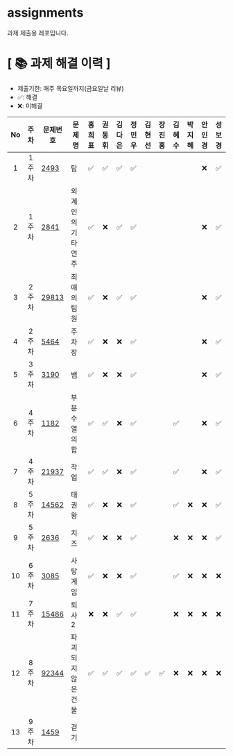 # assignments
과제 제출용 레포입니다.

# **[ 📚 ‍과제 해결 이력 ]**

- 제출기한: 매주 목요일까지(금요일날 리뷰)
- ✅: 해결
- ❌: 미해결

|No|주차|문제번호|문제명|홍희표|권동휘|김다은|정민우|김현선|장진홍|김혜수|박지혜|안인경|성보경|
|:---:|:---:|-----|-----|:---:|:---:|:---:|:---:|:---:|:---:|:---:|:---:|:---:|:---:|
|1|1주차|[2493](https://www.acmicpc.net/problem/2493)|탑|✅|✅|✅|✅|||||❌|✅|
|2|1주차|[2841](https://www.acmicpc.net/problem/2841)|외계인의 기타연주|✅|❌|✅|✅|||||❌|✅|
|3|2주차|[29813](https://www.acmicpc.net/problem/29813)|최애의 팀원|✅|❌|✅|✅|||||❌|✅|
|4|2주차|[5464](https://www.acmicpc.net/problem/5464)|주차장|✅|❌|❌|✅|||||❌|✅|
|5|3주차|[3190](https://www.acmicpc.net/problem/3190)|뱀|✅|❌|❌|✅|||||❌|✅|
|6|4주차|[1182](https://www.acmicpc.net/problem/1182)|부분수열의 합|✅|✅|❌|✅|||✅||❌|✅|
|7|4주차|[21937](https://www.acmicpc.net/problem/21937)|작업|✅|✅|❌|✅|||✅||❌|✅|
|8|5주차|[14562](https://www.acmicpc.net/problem/14562)|태권왕|✅|❌|❌|✅|||✅|❌|❌|✅|
|9|5주차|[2636](https://www.acmicpc.net/problem/2636)|치즈|✅|❌|❌|✅|||❌|❌|❌|✅|
|10|6주차|[3085](https://www.acmicpc.net/problem/3085)|사탕게임|✅|❌|❌|✅|||✅|❌|❌|❌|
|11|7주차|[15486](https://www.acmicpc.net/problem/15486)|퇴사 2|❌|❌|✅|✅|||❌|❌|❌|❌|
|12|8주차|[92344](https://school.programmers.co.kr/learn/courses/30/lessons/92344)|파괴되지 않은 건물|✅|✅|✅|✅|✅|✅|❌|❌|❌|❌|
|13|9주차|[1459](https://www.acmicpc.net/problem/1459)|걷기|||||||||||
